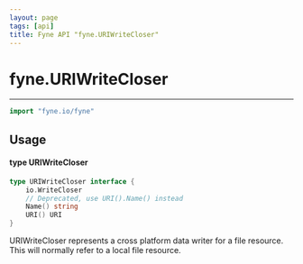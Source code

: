 ```yaml
---
layout: page
tags: [api]
title: Fyne API "fyne.URIWriteCloser"
---
```


# fyne.URIWriteCloser
---
```go
import "fyne.io/fyne"
```

## Usage

#### type URIWriteCloser

```go
type URIWriteCloser interface {
	io.WriteCloser
	// Deprecated, use URI().Name() instead
	Name() string
	URI() URI
}
```

URIWriteCloser represents a cross platform data writer for a file resource. This will normally refer to a local file resource.
